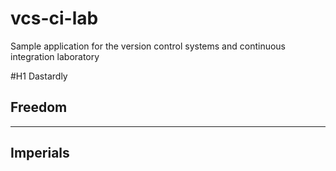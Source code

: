 # vcs-ci-lab
Sample application for the version control systems and continuous integration laboratory

#H1 Dastardly

Freedom
-------
-------

Imperials
---------

